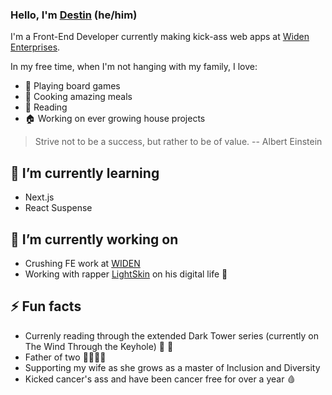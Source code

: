 ### Hello, I'm [Destin](https://destin.io) (he/him)

I'm a Front-End Developer currently making kick-ass web apps at [Widen Enterprises](https://github.com/Widen).

In my free time, when I'm not hanging with my family, I love: 
- 🎲 Playing board games
- 🍝 Cooking amazing meals
- 📖 Reading
- 🏠 Working on ever growing house projects

> Strive not to be a success, but rather to be of value. -- Albert Einstein

## 🌱 I’m currently learning
- Next.js
- React Suspense

## 🔭 I’m currently working on
- Crushing FE work at [WIDEN](https://www.widen.com/)
- Working with rapper [LightSkin](https://lightskin.me) on his digital life 🎤

## ⚡️ Fun facts
- Currenly reading through the extended Dark Tower series (currently on The Wind Through the Keyhole) 💨 🐅
- Father of two 👨‍👩‍👦‍👦
- Supporting my wife as she grows as a master of Inclusion and Diversity
- Kicked cancer's ass and have been cancer free for over a year 🩸
